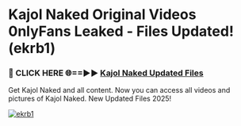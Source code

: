 # Kajol Naked Original Videos 0nlyFans Leaked - Files Updated! (ekrb1)

<h3>🔴 CLICK HERE 🌐==►► <a href="https://tinyurl.com/yckcrads" rel="nofollow">Kajol Naked Updated Files</a></h3>

Get Kajol Naked and all content. Now you can access all videos and pictures of Kajol Naked. New Updated Files 2025!

[![ekrb1](https://i.imgur.com/hpKpOFt.gif)](https://tinyurl.com/yckcrads)
